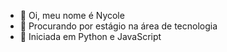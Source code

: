 - 👋 Oi, meu nome é Nycole
- 👀 Procurando por estágio na área de tecnologia
- 🌱 Iniciada em Python e JavaScript
